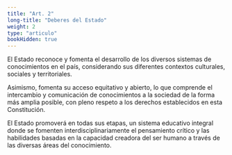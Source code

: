```yaml
---
title: "Art. 2"
long-title: "Deberes del Estado"
weight: 2
type: "articulo"
bookHidden: true
---
```

El Estado reconoce y fomenta el desarrollo de los diversos sistemas de conocimientos en el país, considerando sus diferentes contextos culturales, sociales y territoriales.
 
Asimismo, fomenta su acceso equitativo y abierto, lo que comprende el intercambio y comunicación de conocimientos a la sociedad de la forma más amplia posible, con pleno respeto a los derechos establecidos en esta Constitución.

El Estado promoverá en todas sus etapas, un sistema educativo integral donde se fomenten interdisciplinariamente el pensamiento crítico y las habilidades basadas en la capacidad creadora del ser humano a través de las diversas áreas del conocimiento.
